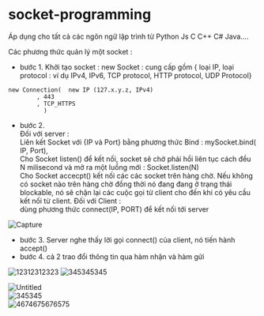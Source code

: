 # socket-programming
Áp dụng cho tất cả các ngôn ngữ lập trình từ Python Js C C++ C# Java....  

Các phương thức quản lý một socket :  
- bước 1. Khởi tạo socket : new Socket : cung cấp gồm { loại IP, loại protocol : ví dụ IPv4, IPv6, TCP protocol, HTTP protocol, UDP Protocol}
```
new Connection(  new IP (127.x.y.z, IPv4)
		, 443
		, TCP_HTTPS
	      ) 

```
- bước 2.  
Đối với server :  
Liên kết Socket với {IP và Port} bằng phương thức Bind : mySocket.bind( IP, Port),  
Cho Socket listen() để kết nối, socket sẽ chờ phải hồi liên tục cách đều N milisecond và mở ra một luồng mới : Socket.listen(N)  
Cho Socket accecpt() kết nối các các socket trên hàng chờ. Nếu không có socket nào trên hàng chờ đồng thời nó đang đang ở trạng thái blockable, 
nó sẽ chặn lại các cuộc gọi từ client cho đến khi có yêu cầu kết nối từ client.
Đối với Client :  
dùng phương thức connect(IP, PORT) để kết nối tới server  

![Capture](https://user-images.githubusercontent.com/86332370/162412078-66ab5301-ffbd-445a-8996-946bf48d82d3.PNG)
 

- bước 3. Server nghe thấy lời gọi connect() của client, nó tiến hành accept()
- bước 4. cả 2 trao đổi thông tin qua hàm nhận và hàm gửi  
  
  
![12312312323](https://user-images.githubusercontent.com/86332370/178084626-29a0d6e3-5817-485e-b9a1-0db40b1b8fb6.PNG)
![345345345](https://user-images.githubusercontent.com/86332370/178084631-0fc596f5-90d1-4522-a75c-3ad7c31b28c8.PNG)

![Untitled](https://user-images.githubusercontent.com/86332370/178085456-464a5bc6-83cb-4dc3-9282-4ff7aeba4b05.png)  
![345345](https://user-images.githubusercontent.com/86332370/178085495-204293e7-e19c-41b3-8a70-3ffca497a8fe.PNG)  
![4674675676575](https://user-images.githubusercontent.com/86332370/178085530-1d65df00-5a98-4d26-9aa3-3042609144aa.PNG)

